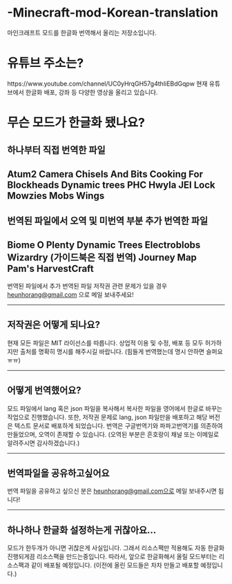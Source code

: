 # -Minecraft-mod-Korean-translation

마인크래프트 모드를 한글화 번역해서 올리는 저장소입니다.

<h1>유튜브 주소는?</h1>
https://www.youtube.com/channel/UC0yHrqGH57g4thIiEBdGqpw
현재 유튜브에서 한글화 배포, 강좌 등 다양한 영상을 올리고 있습니다.

<h1>무슨 모드가 한글화 됐나요?</h1>

하나부터 직접 번역한 파일
----------------------------------------------------
Atum2
Camera
Chisels And Bits
Cooking For Blockheads
Dynamic trees PHC
Hwyla
JEI
Lock
Mowzies Mobs
Wings
----------------------------------------------------

번역된 파일에서 오역 및 미번역 부분 추가 번역한 파일
----------------------------------------------------
Biome O Plenty
Dynamic Trees
Electroblobs Wizardry (가이드북은 직접 번역)
Journey Map
Pam's HarvestCraft
----------------------------------------------------
번역된 파일에서 추가 번역된 파일 저작권 관련 문제가 있을 경우
heunhorang@gmail.com 으로 메일 보내주세요!

----------------------------------------------------

저작권은 어떻게 되나요?
----------------------------------------------------
현재 모든 파일은 MIT 라이선스를 따릅니다.
상업적 이용 및 수정, 배포 등 모두 허가하지만 출처를 명확히 명시를 해주시길 바랍니다.
(힘들게 번역했는데 명시 안하면 슬퍼요ㅠㅠ)


----------------------------------------------------

어떻게 번역했어요?
----------------------------------------------------
모드 파일에서 lang 혹은 json 파일을 복사해서 복사한 파일을
영어에서 한글로 바꾸는 작업으로 진행했습니다.
또한, 저작권 문제로 lang, json 파일만을 배포하고 해당 버전은 텍스트 문서로 배포하게 되었습니다.
번역은 구글번역기와 파파고번역기를 의존하여 만들었으며, 오역이 존재할 수 있습니다.
(오역된 부분은 흔호랑이 채널 또는 이메일로 알려주시면 감사하겠습니다.)


----------------------------------------------------

번역파일을 공유하고싶어요
----------------------------------------------------
번역 파일을 공유하고 싶으신 분은 heunhorang@gmail.com으로 메일 보내주시면 됩니다!


----------------------------------------------------

하나하나 한글화 설정하는게 귀찮아요...
----------------------------------------------------
모드가 한두개가 아니면 귀찮은게 사실입니다.
그래서 리소스팩만 적용해도 자동 한글화 진행되게끔 리소스팩을 만드는중입니다.
따라서, 앞으로 한글화해서 올릴 모드부터는 리소스팩과 같이 배포될 예정입니다.
(이전에 올린 모드들은 차차 만들고 배포할 예정입니다.)

